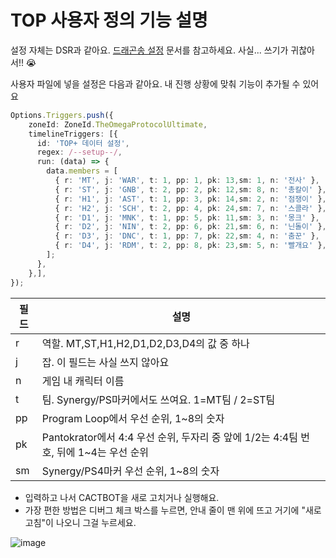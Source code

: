 # TOP 사용자 정의 기능 설명

설정 자체는 DSR과 같아요. [드래곤송 설정](extra/U-DSR.md) 문서를 참고하세요. 사실... 쓰기가 귀찮아서!! 😭

사용자 파일에 넣을 설정은 다음과 같아요. 내 진행 상황에 맞춰 기능이 추가될 수 있어요

```typescript
Options.Triggers.push({
    zoneId: ZoneId.TheOmegaProtocolUltimate,
    timelineTriggers: [{
      id: 'TOP+ 데이터 설정',
      regex: /--setup--/,
      run: (data) => {
        data.members = [
          { r: 'MT', j: 'WAR', t: 1, pp: 1, pk: 13,sm: 1, n: '전사' },
          { r: 'ST', j: 'GNB', t: 2, pp: 2, pk: 12,sm: 8, n: '총칼이' },
          { r: 'H1', j: 'AST', t: 1, pp: 3, pk: 14,sm: 2, n: '점쟁이' },
          { r: 'H2', j: 'SCH', t: 2, pp: 4, pk: 24,sm: 7, n: '스콜라' },
          { r: 'D1', j: 'MNK', t: 1, pp: 5, pk: 11,sm: 3, n: '몽크' },
          { r: 'D2', j: 'NIN', t: 2, pp: 6, pk: 21,sm: 6, n: '닌돌이' },
          { r: 'D3', j: 'DNC', t: 1, pp: 7, pk: 22,sm: 4, n: '춤꾼' },
          { r: 'D4', j: 'RDM', t: 2, pp: 8, pk: 23,sm: 5, n: '빨개요' },
        ];
      },
    },],
});
```

|필드|설명|
|------|---------|
|r|역할. MT,ST,H1,H2,D1,D2,D3,D4의 값 중 하나|
|j|잡. 이 필드는 사실 쓰지 않아요|
|n|게임 내 캐릭터 이름|
|t|팀. Synergy/PS마커에서도 쓰여요. 1=MT팀 / 2=ST팀|
|pp|Program Loop에서 우선 순위, 1~8의 숫자|
|pk|Pantokrator에서 4:4 우선 순위, 두자리 중 앞에 1/2는 4:4팀 번호, 뒤에 1~4는 우선 순위|
|sm|Synergy/PS4마커 우선 순위, 1~8의 숫자|

* 입력하고 나서 CACTBOT을 새로 고치거나 실행해요.
* 가장 편한 방법은 디버그 체크 박스를 누르면, 안내 줄이 맨 위에 뜨고 거기에 "새로 고침"이 나오니 그걸 누르세요.

![image](https://user-images.githubusercontent.com/7216647/215310599-e60265fc-9b55-4606-b50b-58a52cb47e4e.png)
